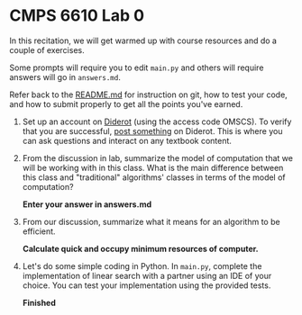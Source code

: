 # CMPS 6610  Lab 0

In this recitation, we will get warmed up with course resources and do a couple of exercises. 

Some prompts will require you to edit `main.py` and others will require answers will go in `answers.md`.

Refer back to the [README.md](README.md) for instruction on git, how to test your code, and how to submit properly to get all the points you've earned.

1. Set up an account on [Diderot](https://diderot.one/courses/144) (using the access code OMSCS). To verify that you are successful, [post something](https://diderot.one/courses/144/post-office/) on Diderot. This is where you can ask questions and interact on any textbook content.


2. From the discussion in lab, summarize the model of computation that we will be working with in this class. What is the main difference between this class and "traditional" algorithms' classes in terms of the model of computation?

    **Enter your answer in answers.md**

3. From our discussion, summarize what it means for an algorithm to be efficient.

    **Calculate quick and occupy minimum resources of computer.**


4.  Let's do some simple coding in Python. In `main.py`, complete the implementation of linear search with a partner using an IDE of your choice. You can test your implementation using the provided tests.

    **Finished**
